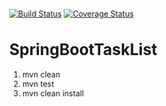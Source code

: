 [![Build Status](https://travis-ci.org/SupachaiChaipratum/SpringbootTask.svg?branch=master)](https://travis-ci.org/SupachaiChaipratum/SpringbootTask) [![Coverage Status](https://coveralls.io/repos/github/SupachaiChaipratum/SpringbootTask/badge.svg)](https://coveralls.io/github/SupachaiChaipratum/SpringbootTask)



# SpringBootTaskList

1. mvn clean
2. mvn test
3. mvn clean install 


